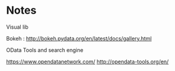 # Notes

Visual lib

Bokeh : http://bokeh.pydata.org/en/latest/docs/gallery.html

OData Tools and search engine

https://www.opendatanetwork.com/
http://opendata-tools.org/en/

